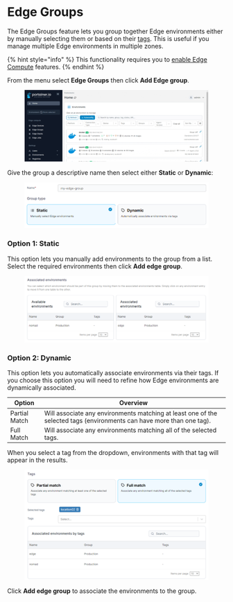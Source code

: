 # Edge Groups

The Edge Groups feature lets you group together Edge environments either by manually selecting them or based on their [tags](../../administering-portainer/environments/tags.md). This is useful if you manage multiple Edge environments in multiple zones.

{% hint style="info" %}
This functionality requires you to [enable Edge Compute](../../administering-portainer/settings/edge.md) features.
{% endhint %}

From the menu select **Edge Groups** then click **Add Edge group**.&#x20;

<figure><img src="../../.gitbook/assets/2.15-edge-groups.gif" alt=""><figcaption></figcaption></figure>

Give the group a descriptive name then select either **Static** or **Dynamic**:

<figure><img src="../../.gitbook/assets/2.15-edge-groups-name.png" alt=""><figcaption></figcaption></figure>

### **Option 1: Static**

This option lets you manually add environments to the group from a list. Select the required environments then click **Add edge group**.

<figure><img src="../../.gitbook/assets/2.15-edge-groups-static.png" alt=""><figcaption></figcaption></figure>

### Option 2: Dynamic

This option lets you automatically associate environments via their tags. If you choose this option you will need to refine how Edge environments are dynamically associated.

| Option        | Overview                                                                                                              |
| ------------- | --------------------------------------------------------------------------------------------------------------------- |
| Partial Match | Will associate any environments matching at least one of the selected tags (environments can have more than one tag). |
| Full Match    | Will associate any environments matching all of the selected tags.                                                    |

When you select a tag from the dropdown, environments with that tag will appear in the results.

<figure><img src="../../.gitbook/assets/2.15-edge-groups-dynamic.png" alt=""><figcaption></figcaption></figure>

Click **Add edge group** to associate the environments to the group.
